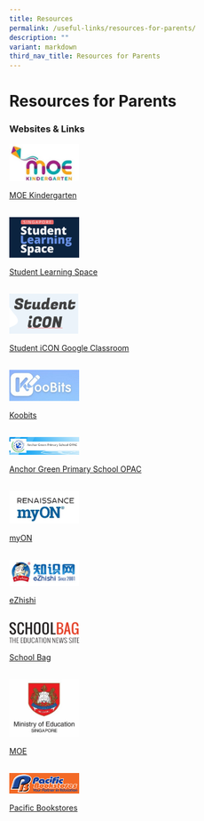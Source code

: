 ```yaml
---
title: Resources
permalink: /useful-links/resources-for-parents/
description: ""
variant: markdown
third_nav_title: Resources for Parents
---
```

<h1>Resources for Parents</h1>
<h3>Websites &amp; Links</h3>
<div class="isomer-image-wrapper">
<img style="width:25%" height="auto" width="100%" src="/images/Resources/Logo/MOE%20Kindergarten.jpg">
</div>
<p><a href="https://www.moe.gov.sg/preschool/moe-kindergarten" rel="noopener noreferrer nofollow" target="_blank">MOE Kindergarten</a>
<br>
<br>
</p>
<div class="isomer-image-wrapper">
<img style="width:25%" height="auto" width="100%" src="/images/Resources/Logo/SLS_new.png">
</div>
<p><a href="https://learning.moe.edu.sg/login" rel="noopener noreferrer nofollow" target="_blank">Student Learning Space</a>
<br>
<br>
</p>
<div class="isomer-image-wrapper">
<img style="width:25%" height="auto" width="100%" src="/images/Resources/Logo/Student%20Icon.png">
</div>
<p><a href="https://workspace.google.com/dashboard" rel="noopener noreferrer nofollow" target="_blank">Student iCON Google Classroom</a>
<br>
<br>
</p>
<div class="isomer-image-wrapper">
<img style="width:25%" height="auto" width="100%" src="/images/Resources/Logo/Koobits.jpg">
</div>
<p><a href="https://www.koobits.com" rel="noopener noreferrer nofollow" target="_blank">Koobits</a>
<br>
<br>
</p>
<div class="isomer-image-wrapper">
<img style="width:25%" height="auto" width="100%" src="/images/Resources/Logo/AGPS_OPAC.jpg">
</div>
<p><a href="https://schoolibrary.moe.edu.sg/anchorgreenpri/cgi-bin/spydus.exe/MSGTRN/WPAC/HOME" rel="noopener noreferrer nofollow" target="_blank">Anchor Green Primary School OPAC</a>
<br>
<br>
</p>
<div class="isomer-image-wrapper">
<img style="width:25%" height="auto" width="100%" src="/images/Resources/Logo/myON.jpg">
</div>
<p><a href="https://myon.sg" rel="noopener noreferrer nofollow" target="_blank">myON</a>
<br>
<br>
</p>
<div class="isomer-image-wrapper">
<img style="width:25%" height="auto" width="100%" src="/images/Resources/Logo/eZhishi.jpg">
</div>
<p><a href="https://www.ezhishi.net" rel="noopener noreferrer nofollow" target="_blank">eZhishi</a>
<br>
<br>
</p>
<div class="isomer-image-wrapper">
<img style="width:25%" height="auto" width="100%" src="/images/Resources/Logo/SchoolBag.png">
</div>
<p><a href="https://www.schoolbag.edu.sg/" rel="noopener noreferrer nofollow" target="_blank">School Bag</a>
<br>
<br>
</p>
<div class="isomer-image-wrapper">
<img style="width:25%" height="auto" width="100%" src="/images/Resources/Logo/MOE.jpg">
</div>
<p><a href="https://www.moe.gov.sg/" rel="noopener noreferrer nofollow" target="_blank">MOE</a>
<br>
<br>
</p>
<div class="isomer-image-wrapper">
<img style="width:25%" height="auto" width="100%" src="/images/Resources/Logo/Pacific%20Bookstore.jpg">
</div>
<p><a href="https://www.pacificbookstores.com/" rel="noopener noreferrer nofollow" target="_blank">Pacific Bookstores</a>
</p>